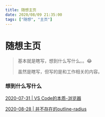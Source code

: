```yaml
---
title: 随想主页
date: 2020/08/09 21:35:00
tags: ["随想", "主页"]
---
```


# 随想主页

<ClientOnly>
  <display-bar :displayData="$frontmatter"></display-bar>
</ClientOnly>

> 基本就是瞎写，想到什么写什么。。😂
>
> 虽然是瞎写，但写的是和工作相关的内容。

### 想到什么写什么

<a href="/thoughts/vscode-browser.html" target="_blank">2020-07-31 | VS Code的本质-浏览器</a>

<a href="/thoughts/outline-radius.html" target="_blank">2020-08-28 | 并不存在的outline-radius</a>

